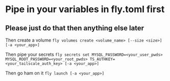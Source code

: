 # Pipe in your variables in fly.toml first

## Please just do that then anything else later

 Then create a volume
`fly volumes create <volume_name> [--size <size>] [-a <your_app>]`

Then pipe your secrets
`fly secrets set MYSQL_PASSWORD=<your_user_pwds> MYSQL_ROOT_PASSWORD=<your_root_pwds> TS_AUTHKEY=<your_tailscale_auth_key> [-a <your_app>]`

Then go ham on it
`fly launch [-a <your_app>]`